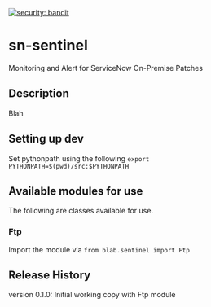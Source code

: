 [![security: bandit](https://img.shields.io/badge/security-bandit-yellow.svg)](https://github.com/PyCQA/bandit)



# sn-sentinel
Monitoring and Alert for ServiceNow On-Premise Patches

## Description
Blah

## Setting up dev
Set pythonpath using the following
`export PYTHONPATH=$(pwd)/src:$PYTHONPATH`

## Available modules for use
The following are classes available for use.

### Ftp
Import the module via
`from blab.sentinel import Ftp`


## Release History
version 0.1.0:
Initial working copy with Ftp module